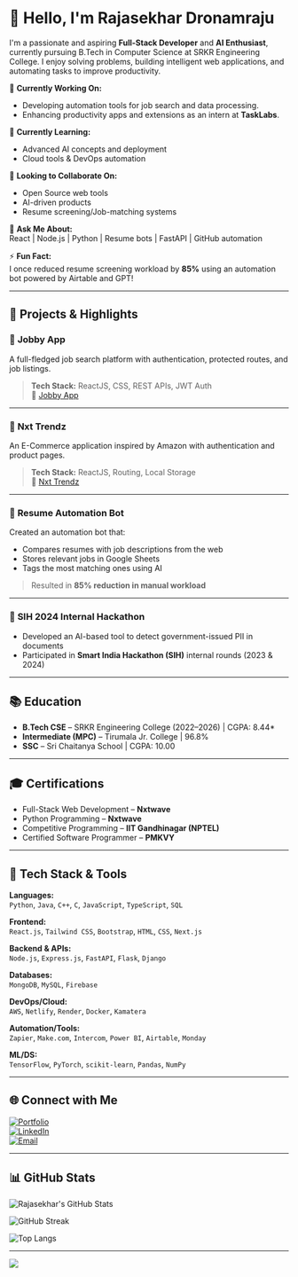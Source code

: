 # 👋 Hello, I'm Rajasekhar Dronamraju

I'm a passionate and aspiring **Full-Stack Developer** and **AI Enthusiast**, currently pursuing B.Tech in Computer Science at SRKR Engineering College. I enjoy solving problems, building intelligent web applications, and automating tasks to improve productivity.

🔭 **Currently Working On:**  
- Developing automation tools for job search and data processing.  
- Enhancing productivity apps and extensions as an intern at **TaskLabs**.

🌱 **Currently Learning:**  
- Advanced AI concepts and deployment  
- Cloud tools & DevOps automation

👯 **Looking to Collaborate On:**  
- Open Source web tools  
- AI-driven products  
- Resume screening/Job-matching systems

💬 **Ask Me About:**  
React | Node.js | Python | Resume bots | FastAPI | GitHub automation

⚡ **Fun Fact:**  
I once reduced resume screening workload by **85%** using an automation bot powered by Airtable and GPT!

---

## 💼 Projects & Highlights

### 🔹 **Jobby App**
A full-fledged job search platform with authentication, protected routes, and job listings.

> **Tech Stack:** ReactJS, CSS, REST APIs, JWT Auth  
🔗 [Jobby App](https://jobby318.ccbp.tech/login)

---

### 🔹 **Nxt Trendz**
An E-Commerce application inspired by Amazon with authentication and product pages.

> **Tech Stack:** ReactJS, Routing, Local Storage  
🔗 [Nxt Trendz](https://cpnxttrendscrtp.ccbp.tech/)

---

### 🔹 **Resume Automation Bot**
Created an automation bot that:
- Compares resumes with job descriptions from the web
- Stores relevant jobs in Google Sheets
- Tags the most matching ones using AI

> Resulted in **85% reduction in manual workload**

---

### 🔹 **SIH 2024 Internal Hackathon**
- Developed an AI-based tool to detect government-issued PII in documents
- Participated in **Smart India Hackathon (SIH)** internal rounds (2023 & 2024)

---

## 📚 Education
- **B.Tech CSE** – SRKR Engineering College (2022–2026) | CGPA: 8.44*
- **Intermediate (MPC)** – Tirumala Jr. College | 96.8%
- **SSC** – Sri Chaitanya School | CGPA: 10.00

---

## 🎓 Certifications
- Full-Stack Web Development – **Nxtwave**
- Python Programming – **Nxtwave**
- Competitive Programming – **IIT Gandhinagar (NPTEL)**
- Certified Software Programmer – **PMKVY**

---

## 🔧 Tech Stack & Tools

**Languages:**  
`Python`, `Java`, `C++`, `C`, `JavaScript`, `TypeScript`, `SQL`

**Frontend:**  
`React.js`, `Tailwind CSS`, `Bootstrap`, `HTML`, `CSS`, `Next.js`

**Backend & APIs:**  
`Node.js`, `Express.js`, `FastAPI`, `Flask`, `Django`

**Databases:**  
`MongoDB`, `MySQL`, `Firebase`

**DevOps/Cloud:**  
`AWS`, `Netlify`, `Render`, `Docker`, `Kamatera`

**Automation/Tools:**  
`Zapier`, `Make.com`, `Intercom`, `Power BI`, `Airtable`, `Monday`

**ML/DS:**  
`TensorFlow`, `PyTorch`, `scikit-learn`, `Pandas`, `NumPy`

---

## 🌐 Connect with Me

[![Portfolio](https://img.shields.io/badge/Portfolio-%23000000.svg?style=for-the-badge&logo=firefox&logoColor=#FF7139)](https://drs-portfolio.netlify.app/)  
[![LinkedIn](https://img.shields.io/badge/LinkedIn-%230077B5.svg?logo=linkedin&logoColor=white)](https://www.linkedin.com/in/rajasekhar318/)  
[![Email](https://img.shields.io/badge/Email-D14836?logo=gmail&logoColor=white)](mailto:dronamrajurajasekhar318@gmail.com)

---

## 📊 GitHub Stats

![Rajasekhar's GitHub Stats](https://github-readme-stats.vercel.app/api?username=Rajasekhar318&theme=dark&hide_border=false&include_all_commits=true&count_private=true)

![GitHub Streak](https://nirzak-streak-stats.vercel.app/?user=Rajasekhar318&theme=dark&hide_border=false)

![Top Langs](https://github-readme-stats.vercel.app/api/top-langs/?username=Rajasekhar318&theme=dark&hide_border=false&layout=compact)

---

[![](https://visitcount.itsvg.in/api?id=Rajasekhar318&icon=0&color=0)](https://visitcount.itsvg.in)

<!-- Powered by GPRM | Inspired by GitHub Profiles & Portfolio Sites -->
